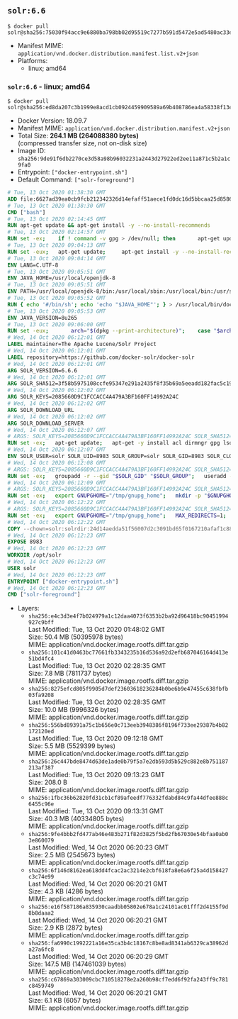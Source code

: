 ## `solr:6.6`

```console
$ docker pull solr@sha256:75030f94acc9e6880ba798bb02d95519c7277b591d5472e5ad5480ac33ef373c
```

-	Manifest MIME: `application/vnd.docker.distribution.manifest.list.v2+json`
-	Platforms:
	-	linux; amd64

### `solr:6.6` - linux; amd64

```console
$ docker pull solr@sha256:ed8da207c3b1999e8acd1cb0924459909589a69b408786ea4a58338f13e34331
```

-	Docker Version: 18.09.7
-	Manifest MIME: `application/vnd.docker.distribution.manifest.v2+json`
-	Total Size: **264.1 MB (264088380 bytes)**  
	(compressed transfer size, not on-disk size)
-	Image ID: `sha256:9de91f6db2270ce3d58a98b96032231a2443d27922ed2ee11a871c5b2a1c9fa0`
-	Entrypoint: `["docker-entrypoint.sh"]`
-	Default Command: `["solr-foreground"]`

```dockerfile
# Tue, 13 Oct 2020 01:38:30 GMT
ADD file:6627ad39ea0cb9fcb212342326d14efaff51aece1fd0dc16d5bbcaa25d858622 in / 
# Tue, 13 Oct 2020 01:38:30 GMT
CMD ["bash"]
# Tue, 13 Oct 2020 02:14:45 GMT
RUN apt-get update && apt-get install -y --no-install-recommends 		ca-certificates 		curl 		netbase 		wget 	&& rm -rf /var/lib/apt/lists/*
# Tue, 13 Oct 2020 02:14:57 GMT
RUN set -ex; 	if ! command -v gpg > /dev/null; then 		apt-get update; 		apt-get install -y --no-install-recommends 			gnupg 			dirmngr 		; 		rm -rf /var/lib/apt/lists/*; 	fi
# Tue, 13 Oct 2020 09:04:13 GMT
RUN set -eux; 	apt-get update; 	apt-get install -y --no-install-recommends 		bzip2 		unzip 		xz-utils 				ca-certificates p11-kit 				fontconfig libfreetype6 	; 	rm -rf /var/lib/apt/lists/*
# Tue, 13 Oct 2020 09:04:14 GMT
ENV LANG=C.UTF-8
# Tue, 13 Oct 2020 09:05:51 GMT
ENV JAVA_HOME=/usr/local/openjdk-8
# Tue, 13 Oct 2020 09:05:51 GMT
ENV PATH=/usr/local/openjdk-8/bin:/usr/local/sbin:/usr/local/bin:/usr/sbin:/usr/bin:/sbin:/bin
# Tue, 13 Oct 2020 09:05:52 GMT
RUN { echo '#/bin/sh'; echo 'echo "$JAVA_HOME"'; } > /usr/local/bin/docker-java-home && chmod +x /usr/local/bin/docker-java-home && [ "$JAVA_HOME" = "$(docker-java-home)" ]
# Tue, 13 Oct 2020 09:05:53 GMT
ENV JAVA_VERSION=8u265
# Tue, 13 Oct 2020 09:06:00 GMT
RUN set -eux; 		arch="$(dpkg --print-architecture)"; 	case "$arch" in 		amd64 | i386:x86-64) downloadUrl=https://github.com/AdoptOpenJDK/openjdk8-upstream-binaries/releases/download/jdk8u265-b01/OpenJDK8U-jre_x64_linux_8u265b01.tar.gz ;; 		*) echo >&2 "error: unsupported architecture: '$arch'"; exit 1 ;; 	esac; 		wget -O openjdk.tgz.asc "$downloadUrl.sign"; 	wget -O openjdk.tgz "$downloadUrl" --progress=dot:giga; 		export GNUPGHOME="$(mktemp -d)"; 	gpg --batch --keyserver ha.pool.sks-keyservers.net --keyserver-options no-self-sigs-only --recv-keys CA5F11C6CE22644D42C6AC4492EF8D39DC13168F; 	gpg --batch --keyserver ha.pool.sks-keyservers.net --recv-keys EAC843EBD3EFDB98CC772FADA5CD6035332FA671; 	gpg --batch --list-sigs --keyid-format 0xLONG CA5F11C6CE22644D42C6AC4492EF8D39DC13168F 		| tee /dev/stderr 		| grep '0xA5CD6035332FA671' 		| grep 'Andrew Haley'; 	gpg --batch --verify openjdk.tgz.asc openjdk.tgz; 	gpgconf --kill all; 	rm -rf "$GNUPGHOME"; 		mkdir -p "$JAVA_HOME"; 	tar --extract 		--file openjdk.tgz 		--directory "$JAVA_HOME" 		--strip-components 1 		--no-same-owner 	; 	rm openjdk.tgz*; 			{ 		echo '#!/usr/bin/env bash'; 		echo 'set -Eeuo pipefail'; 		echo 'if ! [ -d "$JAVA_HOME" ]; then echo >&2 "error: missing JAVA_HOME environment variable"; exit 1; fi'; 		echo 'cacertsFile=; for f in "$JAVA_HOME/lib/security/cacerts" "$JAVA_HOME/jre/lib/security/cacerts"; do if [ -e "$f" ]; then cacertsFile="$f"; break; fi; done'; 		echo 'if [ -z "$cacertsFile" ] || ! [ -f "$cacertsFile" ]; then echo >&2 "error: failed to find cacerts file in $JAVA_HOME"; exit 1; fi'; 		echo 'trust extract --overwrite --format=java-cacerts --filter=ca-anchors --purpose=server-auth "$cacertsFile"'; 	} > /etc/ca-certificates/update.d/docker-openjdk; 	chmod +x /etc/ca-certificates/update.d/docker-openjdk; 	/etc/ca-certificates/update.d/docker-openjdk; 		find "$JAVA_HOME/lib" -name '*.so' -exec dirname '{}' ';' | sort -u > /etc/ld.so.conf.d/docker-openjdk.conf; 	ldconfig; 		java -version
# Wed, 14 Oct 2020 06:12:01 GMT
LABEL maintainer=The Apache Lucene/Solr Project
# Wed, 14 Oct 2020 06:12:01 GMT
LABEL repository=https://github.com/docker-solr/docker-solr
# Wed, 14 Oct 2020 06:12:01 GMT
ARG SOLR_VERSION=6.6.6
# Wed, 14 Oct 2020 06:12:01 GMT
ARG SOLR_SHA512=3f58b5975108ccfe95347e291a2435f8f35b69a5eeadd182fac5c19b78e6998cefcc3f217831ff9847834952f9e18753532c4982b85ed09d33bd90998753f78c
# Wed, 14 Oct 2020 06:12:02 GMT
ARG SOLR_KEYS=2085660D9C1FCCACC4A479A3BF160FF14992A24C
# Wed, 14 Oct 2020 06:12:02 GMT
ARG SOLR_DOWNLOAD_URL
# Wed, 14 Oct 2020 06:12:02 GMT
ARG SOLR_DOWNLOAD_SERVER
# Wed, 14 Oct 2020 06:12:07 GMT
# ARGS: SOLR_KEYS=2085660D9C1FCCACC4A479A3BF160FF14992A24C SOLR_SHA512=3f58b5975108ccfe95347e291a2435f8f35b69a5eeadd182fac5c19b78e6998cefcc3f217831ff9847834952f9e18753532c4982b85ed09d33bd90998753f78c SOLR_VERSION=6.6.6
RUN set -ex;   apt-get update;   apt-get -y install acl dirmngr gpg lsof procps wget netcat gosu tini;   rm -rf /var/lib/apt/lists/*;   cd /usr/local/bin; wget -nv https://github.com/apangin/jattach/releases/download/v1.5/jattach; chmod 755 jattach;   echo >jattach.sha512 "d8eedbb3e192a8596c08efedff99b9acf1075331e1747107c07cdb1718db2abe259ef168109e46bd4cf80d47d43028ff469f95e6ddcbdda4d7ffa73a20e852f9  jattach";   sha512sum -c jattach.sha512; rm jattach.sha512
# Wed, 14 Oct 2020 06:12:07 GMT
ENV SOLR_USER=solr SOLR_UID=8983 SOLR_GROUP=solr SOLR_GID=8983 SOLR_CLOSER_URL=http://www.apache.org/dyn/closer.lua?filename=lucene/solr/6.6.6/solr-6.6.6.tgz&action=download SOLR_DIST_URL=https://www.apache.org/dist/lucene/solr/6.6.6/solr-6.6.6.tgz SOLR_ARCHIVE_URL=https://archive.apache.org/dist/lucene/solr/6.6.6/solr-6.6.6.tgz PATH=/opt/solr/bin:/opt/docker-solr/scripts:/usr/local/openjdk-8/bin:/usr/local/sbin:/usr/local/bin:/usr/sbin:/usr/bin:/sbin:/bin
# Wed, 14 Oct 2020 06:12:08 GMT
# ARGS: SOLR_KEYS=2085660D9C1FCCACC4A479A3BF160FF14992A24C SOLR_SHA512=3f58b5975108ccfe95347e291a2435f8f35b69a5eeadd182fac5c19b78e6998cefcc3f217831ff9847834952f9e18753532c4982b85ed09d33bd90998753f78c SOLR_VERSION=6.6.6
RUN set -ex;   groupadd -r --gid "$SOLR_GID" "$SOLR_GROUP";   useradd -r --uid "$SOLR_UID" --gid "$SOLR_GID" "$SOLR_USER"
# Wed, 14 Oct 2020 06:12:09 GMT
# ARGS: SOLR_KEYS=2085660D9C1FCCACC4A479A3BF160FF14992A24C SOLR_SHA512=3f58b5975108ccfe95347e291a2435f8f35b69a5eeadd182fac5c19b78e6998cefcc3f217831ff9847834952f9e18753532c4982b85ed09d33bd90998753f78c SOLR_VERSION=6.6.6
RUN set -ex;   export GNUPGHOME="/tmp/gnupg_home";   mkdir -p "$GNUPGHOME";   chmod 700 "$GNUPGHOME";   echo "disable-ipv6" >> "$GNUPGHOME/dirmngr.conf";   for key in $SOLR_KEYS; do     found='';     for server in       ha.pool.sks-keyservers.net       hkp://keyserver.ubuntu.com:80       hkp://p80.pool.sks-keyservers.net:80       pgp.mit.edu     ; do       echo "  trying $server for $key";       gpg --batch --keyserver "$server" --keyserver-options timeout=10 --recv-keys "$key" && found=yes && break;       gpg --batch --keyserver "$server" --keyserver-options timeout=10 --recv-keys "$key" && found=yes && break;     done;     test -z "$found" && echo >&2 "error: failed to fetch $key from several disparate servers -- network issues?" && exit 1;   done;   exit 0
# Wed, 14 Oct 2020 06:12:22 GMT
# ARGS: SOLR_KEYS=2085660D9C1FCCACC4A479A3BF160FF14992A24C SOLR_SHA512=3f58b5975108ccfe95347e291a2435f8f35b69a5eeadd182fac5c19b78e6998cefcc3f217831ff9847834952f9e18753532c4982b85ed09d33bd90998753f78c SOLR_VERSION=6.6.6
RUN set -ex;   export GNUPGHOME="/tmp/gnupg_home";   MAX_REDIRECTS=1;   if [ -n "$SOLR_DOWNLOAD_URL" ]; then     MAX_REDIRECTS=4;     SKIP_GPG_CHECK=true;   elif [ -n "$SOLR_DOWNLOAD_SERVER" ]; then     SOLR_DOWNLOAD_URL="$SOLR_DOWNLOAD_SERVER/$SOLR_VERSION/solr-$SOLR_VERSION.tgz";   fi;   for url in $SOLR_DOWNLOAD_URL $SOLR_CLOSER_URL $SOLR_DIST_URL $SOLR_ARCHIVE_URL; do     if [ -f "/opt/solr-$SOLR_VERSION.tgz" ]; then break; fi;     echo "downloading $url";     if wget -t 10 --max-redirect $MAX_REDIRECTS --retry-connrefused -nv "$url" -O "/opt/solr-$SOLR_VERSION.tgz"; then break; else rm -f "/opt/solr-$SOLR_VERSION.tgz"; fi;   done;   if [ ! -f "/opt/solr-$SOLR_VERSION.tgz" ]; then echo "failed all download attempts for solr-$SOLR_VERSION.tgz"; exit 1; fi;   if [ -z "$SKIP_GPG_CHECK" ]; then     echo "downloading $SOLR_ARCHIVE_URL.asc";     wget -nv "$SOLR_ARCHIVE_URL.asc" -O "/opt/solr-$SOLR_VERSION.tgz.asc";     echo "$SOLR_SHA512 */opt/solr-$SOLR_VERSION.tgz" | sha512sum -c -;     (>&2 ls -l "/opt/solr-$SOLR_VERSION.tgz" "/opt/solr-$SOLR_VERSION.tgz.asc");     gpg --batch --verify "/opt/solr-$SOLR_VERSION.tgz.asc" "/opt/solr-$SOLR_VERSION.tgz";   else     echo "Skipping GPG validation due to non-Apache build";   fi;   tar -C /opt --extract --file "/opt/solr-$SOLR_VERSION.tgz";   mv "/opt/solr-$SOLR_VERSION" /opt/solr;   rm "/opt/solr-$SOLR_VERSION.tgz"*;   rm -Rf /opt/solr/docs/ /opt/solr/dist/{solr-core-$SOLR_VERSION.jar,solr-solrj-$SOLR_VERSION.jar,solrj-lib,solr-test-framework-$SOLR_VERSION.jar,test-framework};   mkdir -p /opt/solr/server/solr/lib /docker-entrypoint-initdb.d /opt/docker-solr;   mkdir -p /opt/solr/server/solr/mycores /opt/solr/server/logs /opt/mysolrhome;   sed -i -e "s/\"\$(whoami)\" == \"root\"/\$(id -u) == 0/" /opt/solr/bin/solr;   sed -i -e 's/lsof -PniTCP:/lsof -t -PniTCP:/' /opt/solr/bin/solr;   if [ -f "/opt/solr/contrib/prometheus-exporter/bin/solr-exporter" ]; then chmod 0755 "/opt/solr/contrib/prometheus-exporter/bin/solr-exporter"; fi;   chmod -R 0755 /opt/solr/server/scripts/cloud-scripts;   chown -R "$SOLR_USER:$SOLR_GROUP" /opt/solr /docker-entrypoint-initdb.d /opt/docker-solr;   chown -R "$SOLR_USER:$SOLR_GROUP" /opt/mysolrhome;   { command -v gpgconf; gpgconf --kill all || :; };   rm -r "$GNUPGHOME"
# Wed, 14 Oct 2020 06:12:22 GMT
COPY --chown=solr:solrdir:24d14aedda51f56007d2c3091bd65f0167210afaf1c88aa50fac48af9e1d6037 in /opt/docker-solr/scripts 
# Wed, 14 Oct 2020 06:12:23 GMT
EXPOSE 8983
# Wed, 14 Oct 2020 06:12:23 GMT
WORKDIR /opt/solr
# Wed, 14 Oct 2020 06:12:23 GMT
USER solr
# Wed, 14 Oct 2020 06:12:23 GMT
ENTRYPOINT ["docker-entrypoint.sh"]
# Wed, 14 Oct 2020 06:12:23 GMT
CMD ["solr-foreground"]
```

-	Layers:
	-	`sha256:e4c3d3e4f7b024979a1c12daa4073f6353b2ba92d96418bc90451994927c9bff`  
		Last Modified: Tue, 13 Oct 2020 01:48:02 GMT  
		Size: 50.4 MB (50395978 bytes)  
		MIME: application/vnd.docker.image.rootfs.diff.tar.gzip
	-	`sha256:101c41d0463bc77661fb3343235b16d536a92d2efb687046164d413e51bd4fc4`  
		Last Modified: Tue, 13 Oct 2020 02:28:35 GMT  
		Size: 7.8 MB (7811737 bytes)  
		MIME: application/vnd.docker.image.rootfs.diff.tar.gzip
	-	`sha256:8275efcd805f9905d7def23603618236284b0be6b9e47455c638fbfb03fa9208`  
		Last Modified: Tue, 13 Oct 2020 02:28:35 GMT  
		Size: 10.0 MB (9996326 bytes)  
		MIME: application/vnd.docker.image.rootfs.diff.tar.gzip
	-	`sha256:556bd89391a75c1b656e0c713eeb3948386f8196f733ee29387b4b82172120ed`  
		Last Modified: Tue, 13 Oct 2020 09:12:18 GMT  
		Size: 5.5 MB (5529399 bytes)  
		MIME: application/vnd.docker.image.rootfs.diff.tar.gzip
	-	`sha256:26c447bde8474d63de1ade0b79f5a7e2db593d5b529c882e8b751187213af387`  
		Last Modified: Tue, 13 Oct 2020 09:13:23 GMT  
		Size: 208.0 B  
		MIME: application/vnd.docker.image.rootfs.diff.tar.gzip
	-	`sha256:1fbc36b62820fd31cb1cf89afeedf776332fdabd84c9fa44dfee888c6455c96e`  
		Last Modified: Tue, 13 Oct 2020 09:13:31 GMT  
		Size: 40.3 MB (40334805 bytes)  
		MIME: application/vnd.docker.image.rootfs.diff.tar.gzip
	-	`sha256:9fe4bbb2fd477ab46e483b271f82d3825f5bd2fb67030e54bfaa0ab03e860079`  
		Last Modified: Wed, 14 Oct 2020 06:20:23 GMT  
		Size: 2.5 MB (2545673 bytes)  
		MIME: application/vnd.docker.image.rootfs.diff.tar.gzip
	-	`sha256:6f146d8162ea618dd4fcac2ac3214e2cbf618fa8e6a6f25a4d158427c3c74e99`  
		Last Modified: Wed, 14 Oct 2020 06:20:21 GMT  
		Size: 4.3 KB (4286 bytes)  
		MIME: application/vnd.docker.image.rootfs.diff.tar.gzip
	-	`sha256:e16f587186a835930caadbb05802e678a1c24101ac01fff2d4155f9d8b8daaa2`  
		Last Modified: Wed, 14 Oct 2020 06:20:21 GMT  
		Size: 2.9 KB (2872 bytes)  
		MIME: application/vnd.docker.image.rootfs.diff.tar.gzip
	-	`sha256:fa6990c1992221a16e35ca3b4c18167c8be8ad8341ab6329ca38962da27a6fc8`  
		Last Modified: Wed, 14 Oct 2020 06:20:29 GMT  
		Size: 147.5 MB (147461039 bytes)  
		MIME: application/vnd.docker.image.rootfs.diff.tar.gzip
	-	`sha256:c67869a303009cbc710518278e2a260b98cf7edd6f92fa243ff9c781c8459749`  
		Last Modified: Wed, 14 Oct 2020 06:20:21 GMT  
		Size: 6.1 KB (6057 bytes)  
		MIME: application/vnd.docker.image.rootfs.diff.tar.gzip
